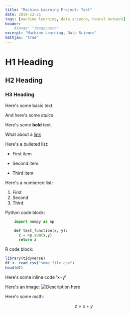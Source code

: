 ```yaml
---
title: "Machine Learning Project: Test"
date: 2019-12-21
tags: [machine learning, data science, neural network]
header:
    #image: "image/path"
excerpt: "Machine Learning, Data Science"
mathjax: "true"
---
```


# H1 Heading

## H2 Heading

### H3 Heading

Here's some basic text.

And here's some *italics*

Here's some **bold** text.

What about a [link](https://url.here)

Here's a bulleted list:
* First item
+ Second item
- Third item

Here's a numbered list:
1. First
2. Second
3. Third

Python code block:
```python
    import numpy as np

    def test_function(x, y):
      z = np.sum(x,y)
      return z
```

R code block:
```r
library(tidyverse)
df <- read_csv("some_file.csv")
head(df)
```

Here's some inline code 'x+y'

Here's an image:
<img src="{{ site.url }}{{ site.baseurl }}/images/filename.jpg" alt="Description here">

Here's some math:

$$z=x+y$$

